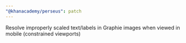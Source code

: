 ```yaml
---
"@khanacademy/perseus": patch
---
```


Resolve improperly scaled text/labels in Graphie images when viewed in mobile (constrained viewports)
